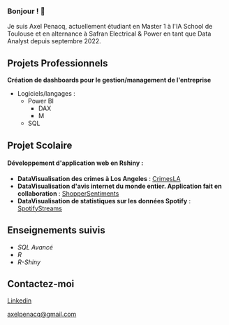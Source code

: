### Bonjour ! 👋

Je suis Axel Penacq, actuellement étudiant en Master 1 à l'IA School de Toulouse et en alternance à Safran Electrical & Power en tant que Data Analyst depuis septembre 2022.

## Projets Professionnels 

**Création de dashboards pour le gestion/management de l'entreprise**

- Logiciels/langages :
    - Power BI
        - DAX
        - M
    - SQL 


## Projet Scolaire
#### Développement d'application web en Rshiny :
- **DataVisualisation des crimes à Los Angeles** : [CrimesLA](https://github.com/Axelp64/CrimesLA)
- **DataVisualisation d'avis internet du monde entier. Application fait en collaboration** : [ShopperSentiments](https://github.com/Axelp64/Dashboard-RShinny-ShopperSentiments)
- **DataVisualisation de statistiques sur les données Spotify** : [SpotifyStreams](...)

## Enseignements suivis 

- *SQL Avancé*
- *R*
- *R-Shiny*

## Contactez-moi 

[Linkedin](https://fr.linkedin.com/in/axel-penacq-a3078a224) 

axelpenacq@gmail.com



<!--
**Axelp64/Axelp64** is a ✨ _special_ ✨ repository because its `README.md` (this file) appears on your GitHub profile.

Here are some ideas to get you started:

- 🔭 I’m currently working on ...
- 🌱 I’m currently learning ...
- 👯 I’m looking to collaborate on ...
- 🤔 I’m looking for help with ...
- 💬 Ask me about ...
- 📫 How to reach me: ...
- 😄 Pronouns: ...
- ⚡ Fun fact: ...
-->
